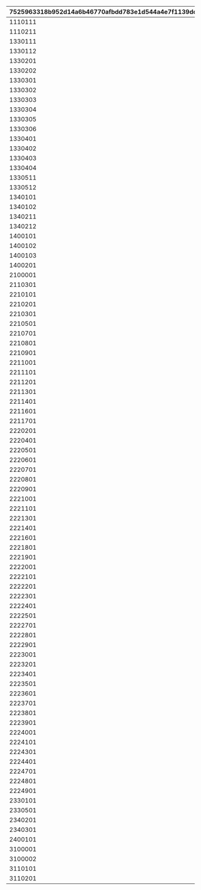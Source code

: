 |7525963318b952d14a6b46770afbdd783e1d544a4e7f1139dc074feaebb2dd2e|25ed982628e59e90e112331ce805084c4b96b8663f83eb2e5e5ae01a20fc7951|bca6c2441addce56106953b9c66e40207ea434bdabfde11c6d138d49e37541f5|6b31771057649adb82985bc3273678318ae7c85e6b674371774d5ee9d1f277b1|18b2cda945a797e409dd70ed164e3bded0ffecdab893e4e09b34323cbce05a65|6e98bcae7ca40dd101700105ca2f91bb7a41fa915b21aada66b8939e68e986bf|
| --- | --- | --- | --- | --- | --- |
|1110111|1|111011101|0|1|101001|
|1110211|1|111021101|0|1|101002|
|1330111|3|133011101|0|1|301|
|1330112|3|133011201|0|1|301|
|1330201|3|133020101|500|0|302|
|1330202|3|133020201|500|0|302|
|1330301|3|133030101|1|0|303|
|1330302|3|133030201|250|0|303|
|1330303|3|133030301|1|0|303|
|1330304|3|133030401|1|0|303|
|1330305|3|133030501|250|0|303|
|1330306|3|133030601|1|0|303|
|1330401|3|133040101|1000|0|304|
|1330402|3|133040201|1000|0|304|
|1330403|3|133040301|1000|0|304|
|1330404|3|133040401|1000|0|304|
|1330511|3|133051101|0|1|305|
|1330512|3|133051201|0|1|305|
|1340101|3|134010101|1|0|401|
|1340102|3|134010201|1|0|401|
|1340211|3|134021101|0|1|402|
|1340212|3|134021201|0|1|402|
|1400101|4|140010101|1|0|1|
|1400102|4|140010201|1|0|1|
|1400103|4|140010301|10|0|1|
|1400201|4|140020101|0|0|2|
|2100001|1|210000101|0|0|0|
|2110301|1|211030101|0|0|101003|
|2210101|2|221010101|0|0|100001|
|2210201|2|221020101|0|0|100002|
|2210301|2|221030101|0|0|100003|
|2210501|2|221050101|0|0|100005|
|2210701|2|221070101|0|0|100007|
|2210801|2|221080101|0|0|100008|
|2210901|2|221090101|0|0|100009|
|2211001|2|221100101|0|0|100010|
|2211101|2|221110101|0|0|100011|
|2211201|2|221120101|0|0|100012|
|2211301|2|221130101|0|0|100013|
|2211401|2|221140101|0|0|100014|
|2211601|2|221160101|0|0|100016|
|2211701|2|221170101|0|0|100017|
|2220201|1|222020101|0|0|201020|
|2220401|1|222040101|0|0|201040|
|2220501|1|222050101|0|0|201050|
|2220601|1|222060101|0|0|201060|
|2220701|1|222070101|0|0|201070|
|2220801|1|222080101|0|0|201080|
|2220901|1|222090101|0|0|201090|
|2221001|1|222100101|0|0|201100|
|2221101|1|222110101|0|0|201110|
|2221301|1|222130101|0|0|201130|
|2221401|1|222140101|0|0|201140|
|2221601|1|222160101|0|0|201160|
|2221801|1|222180101|0|0|201180|
|2221901|1|222190101|0|0|201190|
|2222001|1|222200101|0|0|201200|
|2222101|1|222210101|0|0|201210|
|2222201|1|222220101|0|0|201220|
|2222301|1|222230101|0|0|201230|
|2222401|1|222240101|0|0|201240|
|2222501|1|222250101|0|0|201250|
|2222701|1|222270101|0|0|201270|
|2222801|1|222280101|0|0|201280|
|2222901|1|222290101|0|0|201290|
|2223001|1|222300101|0|0|201300|
|2223201|1|222320101|0|0|201320|
|2223401|1|222340101|0|0|201340|
|2223501|1|222350101|0|0|201350|
|2223601|1|222360101|0|0|201360|
|2223701|1|222370101|0|0|201370|
|2223801|1|222380101|0|0|201380|
|2223901|1|222390101|0|0|201390|
|2224001|1|222400101|0|0|201400|
|2224101|1|222410101|0|0|201410|
|2224301|1|222430101|0|0|201430|
|2224401|1|222440101|0|0|201440|
|2224701|1|222470101|0|0|201470|
|2224801|1|222480101|0|0|201480|
|2224901|1|222490101|0|0|201490|
|2330101|3|233010101|1000|0|301|
|2330501|3|233050101|1000|0|305|
|2340201|3|234020101|0|0|402|
|2340301|3|234030101|0|0|403|
|2400101|4|240010101|0|0|1|
|3100001|1|310000101|0|0|0|
|3100002|1|310000102|0|0|0|
|3110101|1|311010101|0|0|101001|
|3110201|1|311020101|0|0|101002|